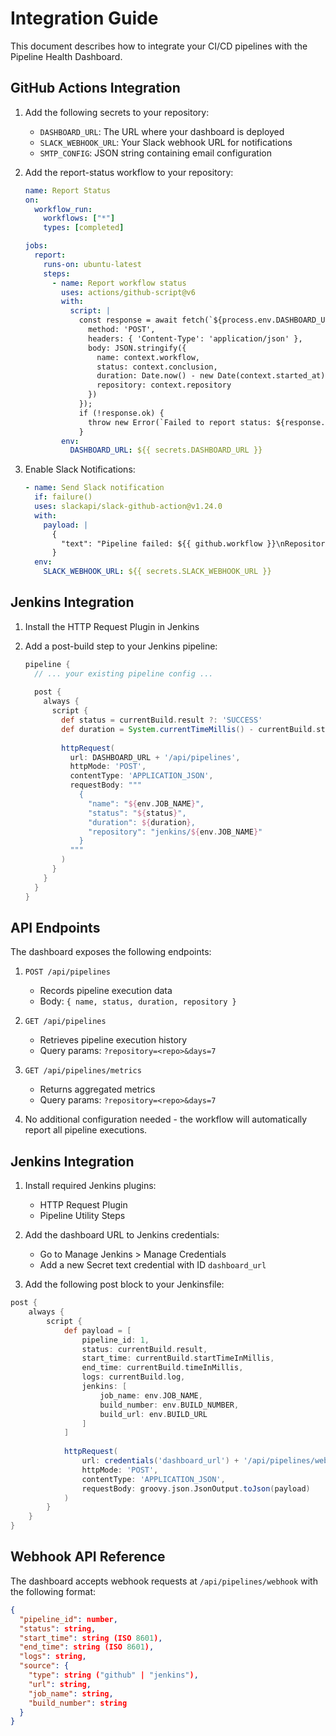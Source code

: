 # Integration Guide

This document describes how to integrate your CI/CD pipelines with the Pipeline Health Dashboard.

## GitHub Actions Integration

1. Add the following secrets to your repository:
   - `DASHBOARD_URL`: The URL where your dashboard is deployed
   - `SLACK_WEBHOOK_URL`: Your Slack webhook URL for notifications
   - `SMTP_CONFIG`: JSON string containing email configuration

2. Add the report-status workflow to your repository:
   ```yaml
   name: Report Status
   on: 
     workflow_run:
       workflows: ["*"]
       types: [completed]

   jobs:
     report:
       runs-on: ubuntu-latest
       steps:
         - name: Report workflow status
           uses: actions/github-script@v6
           with:
             script: |
               const response = await fetch(`${process.env.DASHBOARD_URL}/api/pipelines`, {
                 method: 'POST',
                 headers: { 'Content-Type': 'application/json' },
                 body: JSON.stringify({
                   name: context.workflow,
                   status: context.conclusion,
                   duration: Date.now() - new Date(context.started_at).getTime(),
                   repository: context.repository
                 })
               });
               if (!response.ok) {
                 throw new Error(`Failed to report status: ${response.statusText}`);
               }
           env:
             DASHBOARD_URL: ${{ secrets.DASHBOARD_URL }}
   ```

3. Enable Slack Notifications:
   ```yaml
   - name: Send Slack notification
     if: failure()
     uses: slackapi/slack-github-action@v1.24.0
     with:
       payload: |
         {
           "text": "Pipeline failed: ${{ github.workflow }}\nRepository: ${{ github.repository }}"
         }
     env:
       SLACK_WEBHOOK_URL: ${{ secrets.SLACK_WEBHOOK_URL }}
   ```

## Jenkins Integration

1. Install the HTTP Request Plugin in Jenkins

2. Add a post-build step to your Jenkins pipeline:
   ```groovy
   pipeline {
     // ... your existing pipeline config ...
     
     post {
       always {
         script {
           def status = currentBuild.result ?: 'SUCCESS'
           def duration = System.currentTimeMillis() - currentBuild.startTimeInMillis
           
           httpRequest(
             url: DASHBOARD_URL + '/api/pipelines',
             httpMode: 'POST',
             contentType: 'APPLICATION_JSON',
             requestBody: """
               {
                 "name": "${env.JOB_NAME}",
                 "status": "${status}",
                 "duration": ${duration},
                 "repository": "jenkins/${env.JOB_NAME}"
               }
             """
           )
         }
       }
     }
   }
   ```

## API Endpoints

The dashboard exposes the following endpoints:

1. `POST /api/pipelines`
   - Records pipeline execution data
   - Body: `{ name, status, duration, repository }`

2. `GET /api/pipelines`
   - Retrieves pipeline execution history
   - Query params: `?repository=<repo>&days=7`

3. `GET /api/pipelines/metrics`
   - Returns aggregated metrics
   - Query params: `?repository=<repo>&days=7`

3. No additional configuration needed - the workflow will automatically report all pipeline executions.

## Jenkins Integration

1. Install required Jenkins plugins:
   - HTTP Request Plugin
   - Pipeline Utility Steps

2. Add the dashboard URL to Jenkins credentials:
   - Go to Manage Jenkins > Manage Credentials
   - Add a new Secret text credential with ID `dashboard_url`

3. Add the following post block to your Jenkinsfile:
```groovy
post {
    always {
        script {
            def payload = [
                pipeline_id: 1,
                status: currentBuild.result,
                start_time: currentBuild.startTimeInMillis,
                end_time: currentBuild.timeInMillis,
                logs: currentBuild.log,
                jenkins: [
                    job_name: env.JOB_NAME,
                    build_number: env.BUILD_NUMBER,
                    build_url: env.BUILD_URL
                ]
            ]
            
            httpRequest(
                url: credentials('dashboard_url') + '/api/pipelines/webhook',
                httpMode: 'POST',
                contentType: 'APPLICATION_JSON',
                requestBody: groovy.json.JsonOutput.toJson(payload)
            )
        }
    }
}
```

## Webhook API Reference

The dashboard accepts webhook requests at `/api/pipelines/webhook` with the following format:

```json
{
  "pipeline_id": number,
  "status": string,
  "start_time": string (ISO 8601),
  "end_time": string (ISO 8601),
  "logs": string,
  "source": {
    "type": string ("github" | "jenkins"),
    "url": string,
    "job_name": string,
    "build_number": string
  }
}
```

